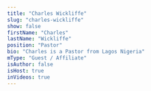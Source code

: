 ```yaml
---
title: "Charles Wickliffe"
slug: "charles-wickliffe"
show: false
firstName: "Charles"
lastName: "Wickliffe"
position: "Pastor"
bio: "Charles is a Pastor from Lagos Nigeria"
mType: "Guest / Affiliate"
isAuthor: false
isHost: true
inVideos: true
---
```

